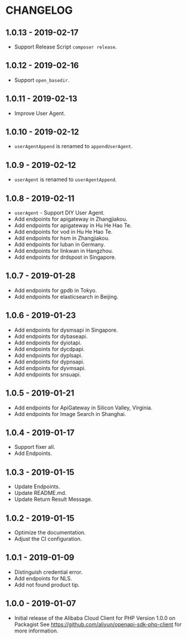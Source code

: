 # CHANGELOG

## 1.0.13 - 2019-02-17
- Support Release Script `composer release`.


## 1.0.12 - 2019-02-16
- Support `open_basedir`.


## 1.0.11 - 2019-02-13
- Improve User Agent.


## 1.0.10 - 2019-02-12
- `userAgentAppend` is renamed to `appendUserAgent`.


## 1.0.9 - 2019-02-12
- `userAgent` is renamed to `userAgentAppend`.


## 1.0.8 - 2019-02-11
- `userAgent` - Support DIY User Agent.
- Add endpoints for apigateway in Zhangjiakou.
- Add endpoints for apigateway in Hu He Hao Te.
- Add endpoints for vod in Hu He Hao Te.
- Add endpoints for hsm in Zhangjiakou.
- Add endpoints for luban in Germany.
- Add endpoints for linkwan in Hangzhou.
- Add endpoints for drdspost in Singapore.


## 1.0.7 - 2019-01-28
- Add endpoints for gpdb in Tokyo.
- Add endpoints for elasticsearch in Beijing.


## 1.0.6 - 2019-01-23
- Add endpoints for dysmsapi in Singapore.
- Add endpoints for dybaseapi.
- Add endpoints for dyiotapi.
- Add endpoints for dycdpapi.
- Add endpoints for dyplsapi.
- Add endpoints for dypnsapi.
- Add endpoints for dyvmsapi.
- Add endpoints for snsuapi.


## 1.0.5 - 2019-01-21
- Add endpoints for ApiGateway in Silicon Valley, Virginia.
- Add endpoints for Image Search in Shanghai.


## 1.0.4 - 2019-01-17
- Support fixer all.
- Add Endpoints.


## 1.0.3 - 2019-01-15
- Update Endpoints.
- Update README.md.
- Update Return Result Message.


## 1.0.2 - 2019-01-15
- Optimize the documentation.
- Adjust the CI configuration.


## 1.0.1 - 2019-01-09
- Distinguish credential error.
- Add endpoints for NLS.
- Add not found product tip.


## 1.0.0 - 2019-01-07
- Initial release of the Alibaba Cloud Client for PHP Version 1.0.0 on Packagist See <https://github.com/aliyun/openapi-sdk-php-client> for more information.
